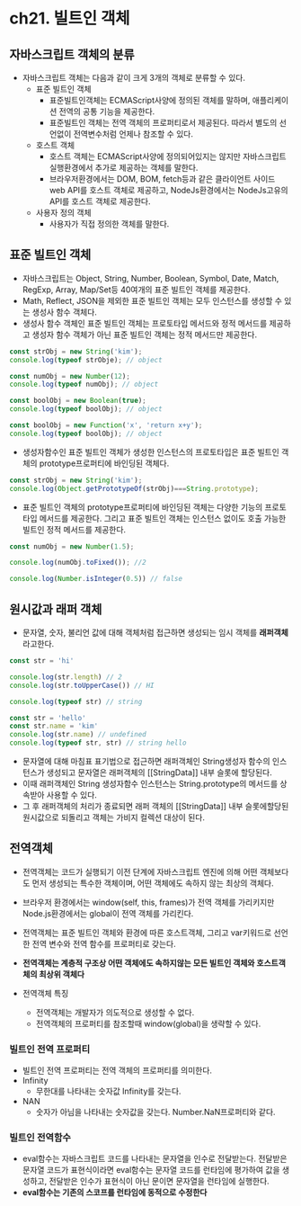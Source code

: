 # ch21. 빌트인 객체

## 자바스크립트 객체의 분류 
- 자바스크립트 객체는 다음과 같이 크게 3개의 객체로 분류할 수 있다. 
    - 표준 빌트인 객체 
        - 표준빌트인객체는 ECMAScript사양에 정의된 객체를 말하며, 애플리케이션 전역의 공통 기능을 제공한다. 
        - 표준빌트인 객체는 전역 객체의 프로퍼티로서 제공된다. 따라서 별도의 선언없이 전역변수처럼 언제나 참조할 수 있다.
    - 호스트 객체
        - 호스트 객체는 ECMAScript사양에 정의되어있지는 않지만 자바스크립트 실행환경에서 추가로 제공하는 객체를 말한다. 
        - 브라우저환경에서는 DOM, BOM, fetch등과 같은 클라이언트 사이드 web API를 호스트 객체로 제공하고, NodeJs환경에서는 NodeJs고유의 API를 호스트 객체로 제공한다.
    - 사용자 정의 객체
        - 사용자가 직접 정의한 객체를 말한다.

## 표준 빌트인 객체
- 자바스크립트는 Object, String, Number, Boolean, Symbol, Date, Match, RegExp, Array, Map/Set등 40여개의 표준 빌트인 객체를 제공한다. 
- Math, Reflect, JSON을 제외한 표준 빌트인 객체는 모두 인스턴스를 생성할 수 있는 생성사 함수 객체다. 
- 생성사 함수 객체인 표준 빌트인 객체는 프로토타입 메서드와 정적 메서드를 제공하고 생성자 함수 객체가 아닌 표준 빌트인 객체는 정적 메서드만 제공한다. 

```javascript
const strObj = new String('kim');
console.log(typeof strObje); // object

const numObj = new Number(12);
console.log(typeof numObj); // object

const boolObj = new Boolean(true);
console.log(typeof boolObj); // object

const boolObj = new Function('x', 'return x+y');
console.log(typeof boolObj); // object
```

- 생성자함수인 표준 빌트인 객체가 생성한 인스턴스의 프로토타입은 표준 빌트인 객체의 prototype프로퍼티에 바인딩된 객체다.  

```javascript
const strObj = new String('kim');
console.log(Object.getPrototypeOf(strObj)===String.prototype);
```

- 표준 빌트인 객체의 prototype프로퍼티에 바인딩된 객체는 다양한 기능의 프로토타입 메서드를 제공한다. 그리고 표준 빌트인 객체는 인스턴스 없이도 호출 가능한 빌트인 정적 메서드를 제공한다.

```javascript
const numObj = new Number(1.5);

console.log(numObj.toFixed()); //2

console.log(Number.isInteger(0.5)) // false

```

## 원시값과 래퍼 객체
- 문자열, 숫자, 불리언 값에 대해 객체처럼 접근하면 생성되는 임시 객체를 **래퍼객체** 라고한다. 
```javascript
const str = 'hi'

console.log(str.length) // 2
console.log(str.toUpperCase()) // HI

console.log(typeof str) // string
```

```javascript
const str = 'hello'
const str.name = 'kim'
console.log(str.name) // undefined
console.log(typeof str, str) // string hello
```

- 문자열에 대해 마침표 표기법으로 접근하면 래퍼객체인 String생성자 함수의 인스턴스가 생성되고 문자열은 래퍼객체의 [[StringData]] 내부 슬롯에 할당된다. 
- 이때 래퍼객체인 String 생성자함수 인스턴스는 String.prototype의 메서드를 상속받아 사용할 수 있다. 
- 그 후 래퍼객체의 처리가 종료되면 래퍼 객체의  [[StringData]] 내부 슬롯에할당된 원시값으로 되돌리고 객체는 가비지 컬렉션 대상이 된다. 

## 전역객체 
- 전역객체는 코드가 실행되기 이전 단계에 자바스크립트 엔진에 의해 어떤 객체보다도 먼저 생성되는 특수한 객체이며, 어떤 객체에도 속하지 않는 최상의 객체다. 
- 브라우저 환경에서는 window(self, this, frames)가 전역 객체를 가리키지만 Node.js환경에서는 global이 전역 객체를 가리킨다. 
- 전역객체는 표준 빌트인 객체와 환경에 따른 호스트객체, 그리고 var키워드로 선언한 전역 변수와 전역 함수를 프로퍼티로 갖는다. 

- **전역객체는 계층적 구조상 어떤 객체에도 속하지않는 모든 빌트인 객체와 호스트객체의 최상위 객체다** 
- 전역객체 특징 
    - 전역객체는 개발자가 의도적으로 생성할 수 없다.
    - 전역객체의 프로퍼티를 참조할때 window(global)을 생략할 수 있다.

### 빌트인 전역 프로퍼티 
- 빌트인 전역 프로퍼티는 전역 객체의 프로퍼티를 의미한다. 
- Infinity
    - 무한대를 나타내는 숫자값 Infinity를 갖는다.
- NAN
    - 숫자가 아님을 나타내는 숫자값을 갖는다. Number.NaN프로퍼티와 같다. 
### 빌트인 전역함수
- eval함수는 자바스크립트 코드를 나타내는 문자열을 인수로 전달받는다. 전달받은 문자열 코드가 표현식이라면 eval함수는 문자열 코드를 런타임에 평가하여 값을 생성하고, 전달받은 인수가 표현식이 아닌 문이면 문자열을 런타임에 실행한다. 
- **eval함수는 기존의 스코프를 런타임에 동적으로 수정한다**
